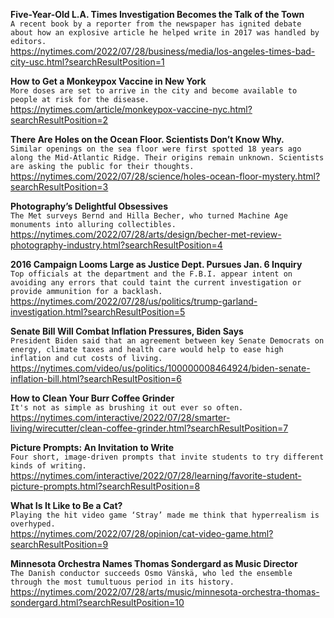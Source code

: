 **Five-Year-Old L.A. Times Investigation Becomes the Talk of the Town**\
`A recent book by a reporter from the newspaper has ignited debate about how an explosive article he helped write in 2017 was handled by editors.`\
https://nytimes.com/2022/07/28/business/media/los-angeles-times-bad-city-usc.html?searchResultPosition=1

**How to Get a Monkeypox Vaccine in New York**\
`More doses are set to arrive in the city and become available to people at risk for the disease.`\
https://nytimes.com/article/monkeypox-vaccine-nyc.html?searchResultPosition=2

**There Are Holes on the Ocean Floor. Scientists Don’t Know Why.**\
`Similar openings on the sea floor were first spotted 18 years ago along the Mid-Atlantic Ridge. Their origins remain unknown. Scientists are asking the public for their thoughts.`\
https://nytimes.com/2022/07/28/science/holes-ocean-floor-mystery.html?searchResultPosition=3

**Photography’s Delightful Obsessives**\
`The Met surveys Bernd and Hilla Becher, who turned Machine Age monuments into alluring collectibles.`\
https://nytimes.com/2022/07/28/arts/design/becher-met-review-photography-industry.html?searchResultPosition=4

**2016 Campaign Looms Large as Justice Dept. Pursues Jan. 6 Inquiry**\
`Top officials at the department and the F.B.I. appear intent on avoiding any errors that could taint the current investigation or provide ammunition for a backlash.`\
https://nytimes.com/2022/07/28/us/politics/trump-garland-investigation.html?searchResultPosition=5

**Senate Bill Will Combat Inflation Pressures, Biden Says**\
`President Biden said that an agreement between key Senate Democrats on energy, climate taxes and health care would help to ease high inflation and cut costs of living.`\
https://nytimes.com/video/us/politics/100000008464924/biden-senate-inflation-bill.html?searchResultPosition=6

**How to Clean Your Burr Coffee Grinder**\
`It's not as simple as brushing it out ever so often.`\
https://nytimes.com/interactive/2022/07/28/smarter-living/wirecutter/clean-coffee-grinder.html?searchResultPosition=7

**Picture Prompts: An Invitation to Write**\
`Four short, image-driven prompts that invite students to try different kinds of writing.`\
https://nytimes.com/interactive/2022/07/28/learning/favorite-student-picture-prompts.html?searchResultPosition=8

**What Is It Like to Be a Cat?**\
`Playing the hit video game ‘Stray’ made me think that hyperrealism is overhyped. `\
https://nytimes.com/2022/07/28/opinion/cat-video-game.html?searchResultPosition=9

**Minnesota Orchestra Names Thomas Sondergard as Music Director**\
`The Danish conductor succeeds Osmo Vänskä, who led the ensemble through the most tumultuous period in its history.`\
https://nytimes.com/2022/07/28/arts/music/minnesota-orchestra-thomas-sondergard.html?searchResultPosition=10

